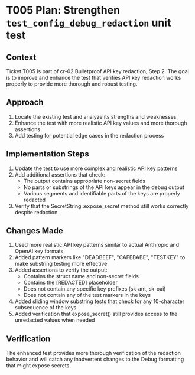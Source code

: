 # T005 Plan: Strengthen `test_config_debug_redaction` unit test

## Context
Ticket T005 is part of cr-02 Bulletproof API key redaction, Step 2. The goal is to improve and enhance the test that verifies API key redaction works properly to provide more thorough and robust testing.

## Approach
1. Locate the existing test and analyze its strengths and weaknesses
2. Enhance the test with more realistic API key values and more thorough assertions
3. Add testing for potential edge cases in the redaction process

## Implementation Steps
1. Update the test to use more complex and realistic API key patterns
2. Add additional assertions that check:
   - The output contains appropriate non-secret fields
   - No parts or substrings of the API keys appear in the debug output
   - Various segments and identifiable parts of the keys are properly redacted
3. Verify that the SecretString::expose_secret method still works correctly despite redaction

## Changes Made
1. Used more realistic API key patterns similar to actual Anthropic and OpenAI key formats
2. Added pattern markers like "DEADBEEF", "CAFEBABE", "TESTKEY" to make substring testing more effective
3. Added assertions to verify the output:
   - Contains the struct name and non-secret fields
   - Contains the [REDACTED] placeholder
   - Does not contain any specific key prefixes (sk-ant, sk-oai)
   - Does not contain any of the test markers in the keys
4. Added sliding window substring tests that check for any 10-character subsequence of the keys
5. Added verification that expose_secret() still provides access to the unredacted values when needed

## Verification
The enhanced test provides more thorough verification of the redaction behavior and will catch any inadvertent changes to the Debug formatting that might expose secrets.